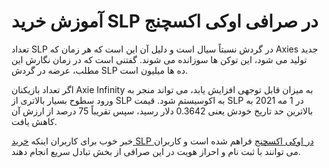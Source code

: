 # آموزش خرید SLP در صرافی اوکی اکسچنج

تعداد SLP در گردش نسبتاً سیال است و دلیل آن این است که هر زمان که Axies جدید تولید می شود، این توکن ها سوزانده می شوند. گفتنی است که در زمان نگارش این مطلب، عرضه در گردش SLP ده ها میلیون است.

اگر تعداد بازیکنان Axie Infinity به میزان قابل توجهی افزایش یابد، می تواند منجر به ورود سطوح بسیار بالاتری از SLP به اکوسیستم شود. قیمت SLP در 1 مه 2021 به بالاترین حد تاریخ خودش یعنی 0.3642 دلار رسید، سپس تقریباً 75 درصد از ارزش آن کاهش یافت.

خبر خوب برای کاربران اینکه [خرید SLP در اوکی اکسچنج](https://ok-ex.io/buy-and-sell/SLP/) فراهم شده است و کاربران می توانند با ثبت نام و احراز هویت در این صرافی از بخش تبادل سریع انجام دهند.
